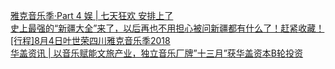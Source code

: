   
[雅克音乐季·Part 4 娱 | 七天狂欢 安排上了](http://www.dianyue.me/archives/840/2b3wma8yl8uryltf/)  
[史上最强的“新疆大全”来了，以后再也不用担心被问新疆都有什么了！赶紧收藏！](http://www.dianyue.me/archives/506/u9qb2yn29ngl9dt3/)  
[[行程]8月4日叶世荣四川雅克音乐季2018](http://www.dianyue.me/archives/969/277xmyrfguxu2npi/)  
[华盖资讯 | 以音乐赋能文旅产业，独立音乐厂牌”十三月”获华盖资本B轮投资](http://www.dianyue.me/archives/621/lcbwppx3x9w8fxct/)